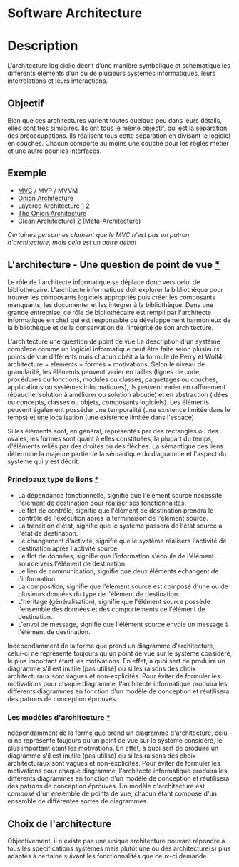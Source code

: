 # Software Architecture

# Description
L’architecture logicielle décrit d’une manière symbolique et schématique les différents éléments d’un ou de plusieurs systèmes informatiques, leurs interrelations et leurs interactions. 

## Objectif
Bien que ces architectures varient toutes quelque peu dans leurs détails, elles sont très similaires.
Ils ont tous le même objectif, qui est la séparation des préoccupations.
Ils réalisent tous cette séparation en divisant le logiciel en couches.
Chacun comporte au moins une couche pour les règles métier et une autre pour les interfaces.

## Exemple
- [MVC](https://badootech.badoo.com/do-mvc-like-its-1979-da62304f6568) / MVP / MVVM
- [Onion Architecture](https://jeffreypalermo.com/2008/07/the-onion-architecture-part-1/)
- Layered Architecture [1]() [2](https://towardsdatascience.com/10-common-software-architectural-patterns-in-a-nutshell-a0b47a1e9013)
- [The Onion Architecture](https://badootech.badoo.com/do-mvc-like-its-1979-da62304f6568)
- Clean Architecture[1](http://blog.cleancoder.com/uncle-bob/2012/08/13/the-clean-architecture.html) [2](https://github.com/googlesamples/android-architecture/tree/todo-mvp-clean/) (Meta-Architecture)

_Certaines personnes clament que le MVC n'est pas un patron d'architecture, mais cela est un autre débat_

## L'architecture - Une question de point de vue [*](https://fr.wikipedia.org/wiki/Architecture_logicielle#L'architecture_une_question_de_point_de_vue)
Le rôle de l'architecte informatique se déplace donc vers celui de bibliothécaire. L'architecte informatique doit explorer la bibliothèque pour trouver les composants logiciels appropriés puis créer les composants manquants, les documenter et les intégrer à la bibliothèque. Dans une grande entreprise, ce rôle de bibliothécaire est rempli par l'architecte informatique en chef qui est responsable du développement harmonieux de la bibliothèque et de la conservation de l'intégrité de son architecture.

L'architecture une question de point de vue
La description d'un système complexe comme un logiciel informatique peut être faite selon plusieurs points de vue différents mais chacun obéit à la formule de Perry et Wolf4 : architecture = elements + formes + motivations. Selon le niveau de granularité, les éléments peuvent varier en tailles (lignes de code, procédures ou fonctions, modules ou classes, paquetages ou couches, applications ou systèmes informatiques), ils peuvent varier en raffinement (ébauche, solution à améliorer ou solution aboutie) et en abstraction (idées ou concepts, classes ou objets, composants logiciels). Les éléments peuvent également posséder une temporalité (une existence limitée dans le temps) et une localisation (une existence limitée dans l'espace).

Si les éléments sont, en général, représentés par des rectangles ou des ovales, les formes sont quant à elles constituées, la plupart du temps, d'éléments reliés par des droites ou des flèches. La sémantique des liens détermine la majeure partie de la sémantique du diagramme et l'aspect du système qui y est décrit.

### Principaux type de liens [*](https://fr.wikipedia.org/wiki/Architecture_logicielle#L'architecture_une_question_de_point_de_vue)
- La dépendance fonctionnelle, signifie que l'élément source nécessite l'élément de destination pour réaliser ses fonctionnalités.
- Le flot de contrôle, signifie que l'élément de destination prendra le contrôle de l'exécution après la terminaison de l'élément source.
- La transition d'état, signifie que le système passera de l'état source à l'état de destination.
- Le changement d'activité, signifie que le système réalisera l'activité de destination après l'activité source.
- Le flot de données, signifie que l'information s'écoule de l'élément source vers l'élément de destination.
- Le lien de communication, signifie que deux éléments échangent de l'information.
- La composition, signifie que l'élément source est composé d'une ou de plusieurs données du type de l'élément de destination.
- L'héritage (généralisation), signifie que l'élément source possède l'ensemble des données et des comportements de l'élément de destination.
- L'envoi de message, signifie que l'élément source envoie un message à l'élément de destination.

Indépendamment de la forme que prend un diagramme d'architecture, celui-ci ne représente toujours qu'un point de vue sur le système considéré, le plus important étant les motivations. En effet, à quoi sert de produire un diagramme s'il est inutile (pas utilisé) ou si les raisons des choix architecturaux sont vagues et non-explicités. Pour éviter de formuler les motivations pour chaque diagramme, l'architecte informatique produira les différents diagrammes en fonction d'un modèle de conception et réutilisera des patrons de conception éprouvés.

### Les modèles d'architecture [*](https://fr.wikipedia.org/wiki/Architecture_logicielle#Les_modèles_d'architecture)
ndépendamment de la forme que prend un diagramme d'architecture, celui-ci ne représente toujours qu'un point de vue sur le système considéré, le plus important étant les motivations. En effet, à quoi sert de produire un diagramme s'il est inutile (pas utilisé) ou si les raisons des choix architecturaux sont vagues et non-explicités. Pour éviter de formuler les motivations pour chaque diagramme, l'architecte informatique produira les différents diagrammes en fonction d'un modèle de conception et réutilisera des patrons de conception éprouvés.
Un modèle d'architecture est composé d'un ensemble de points de vue, chacun étant composé d'un ensemble de différentes sortes de diagrammes.

## Choix de l'architecture
Objectivement, il n'existe pas une unique architecture pouvant répondre à tous les spécifications systèmes mais 
plutôt une ou des architecture(s) plus adaptés à certaine suivant les fonctionnalités que ceux-ci demande.
